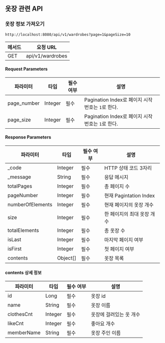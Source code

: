 ## 옷장 관련 API 
### 옷장 정보 가져오기 
```
http://localhost:8080/api/v1/wardrobes?page=1&pageSize=10 
```

|메서드|요청 URL|
|------|---|
|GET|api/v1/wardrobes|

#### Request Parameters 
|파라미터|타입|필수 여부|설명|
|------|---|---|---|
|page_number|Integer|필수|Pagination Index로 페이지 시작 번호는 `1`로 한다.|
|page_size|Integer|필수|Pagination Index로 페이지 시작 번호는 `1`로 한다.|


#### Response Parameters 
|파라미터|타입|필수 여부|설명|
|------|---|---|---|
|_code|Integer|필수|HTTP 상태 코드 3자리|
|_message|String|필수|응답 메시지|
|totalPages|Integer|필수|총 페이지 수|
|pageNumber|Integer|필수|현재 Pagintation Index|
|numberOfElements|Integer|필수|현재 페이지의 옷장 개수|
|size|Integer|필수|한 페이지의 최대 옷장 개수|
|totalElements|Integer|필수|총 옷장 수|
|isLast|Integer|필수|마지막 페이지 여부|
|isFirst|Integer|필수|첫 페이지 여부|
|contents|Object[]|필수|옷장 목록|

#### contents 상세 정보 
|파라미터|타입|필수 여부|설명|
|------|---|---|---|
|id|Long|필수|옷장 id|
|name|String|필수|옷장 이름|
|clothesCnt|Integer|필수|옷장에 걸려있는 옷 개수|
|likeCnt|Integer|필수|좋아요 개수|
|memberName|String|필수|옷장 주인 이름|


